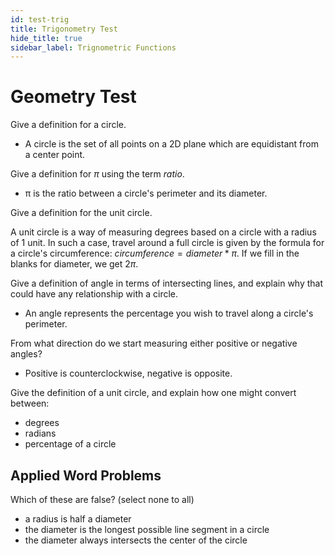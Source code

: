 ```yaml
---
id: test-trig
title: Trigonometry Test
hide_title: true
sidebar_label: Trignometric Functions
---
```


# Geometry Test

Give a definition for a circle.

* A circle is the set of all points on a 2D plane which are equidistant from a
  center point.

Give a definition for $π$ using the term _ratio_.

* π is the ratio between a circle's perimeter and its diameter.

Give a definition for the unit circle.

A unit circle is a way of measuring degrees based on a circle with a radius of 
$1$ unit. In such a case, travel around a full circle is given by the formula 
for a circle's circumference: $circumference = diameter * π$. If we fill in the 
blanks for diameter, we get $2π$.

Give a definition of angle in terms of intersecting lines, and explain why that
could have any relationship with a circle.

* An angle represents the percentage you wish to travel along a circle's 
  perimeter.

From what direction do we start measuring either positive or negative angles?

* Positive is counterclockwise, negative is opposite.

Give the definition of a unit circle, and explain how one might convert between:
  - degrees
  - radians
  - percentage of a circle

## Applied Word Problems

Which of these are false? (select none to all)
- a radius is half a diameter
- the diameter is the longest possible line segment in a circle
- the diameter always intersects the center of the circle
